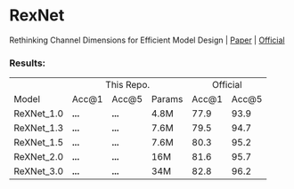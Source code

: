 # RexNet
Rethinking Channel Dimensions for Efficient Model Design | [Paper](https://arxiv.org/abs/2007.00992) | [Official](https://github.com/clovaai/rexnet)

### Results:

<table style="width:100%">
  <tr>
    <td></td>
    <td colspan="3" align="center">This Repo.</td>
    <td colspan="2" align="center">Official</td>
  </tr>
  <tr>
    <td>Model</td>
    <td>Acc@1</td>
    <td>Acc@5</td>
    <td>Params</td>
    <td>Acc@1</td>
    <td>Acc@5</td>
  </tr>
  <tr>
    <td>ReXNet_1.0</td>
    <td><strong>...</strong></td>
    <td><strong>...</strong></td>
    <td>4.8M</td>
    <td>77.9</td>
    <td>93.9</td>
  </tr>
  <tr>
    <td>ReXNet_1.3</td>
    <td><strong>...</strong></td>
    <td><strong>...</strong></td>
    <td>7.6M</td>
    <td>79.5</td>
    <td>94.7</td>
  </tr>
  <tr>
    <td>ReXNet_1.5</td>
    <td><strong>...</strong></td>
    <td><strong>...</strong></td>
    <td>7.6M</td>
    <td>80.3</td>
    <td>95.2</td>
  </tr>
<tr>
    <td>ReXNet_2.0</td>
    <td><strong>...</strong></td>
    <td><strong>...</strong></td>
    <td>16M</td>
    <td>81.6</td>
    <td>95.7</td>
  </tr>
<tr>
    <td>ReXNet_3.0</td>
    <td><strong>...</strong></td>
    <td><strong>...</strong></td>
    <td>34M</td>
    <td>82.8</td>
    <td>96.2</td>
  </tr>
</table>




<!---||||
  ReXNet-lite_1.0 | 224x224 | 76.2 | 92.8 | 0.41B/4.7M |
  ReXNet-lite_1.3 | 224x224 | 77.8 | 93.8 | 0.65B/6.8M |
  ReXNet-lite_1.5 | 224x224 | 78.6 | 94.2 | 0.84B/8.3M| 
  ReXNet-lite_2.0 | 224x224 | 80.2 | 95.0 | 1.5B/13M | 
--->